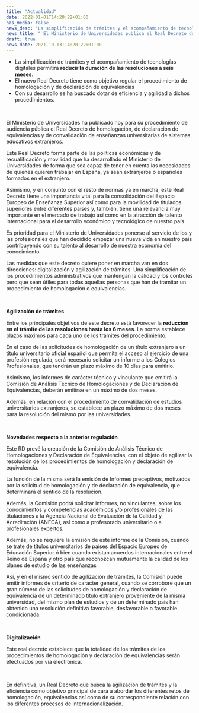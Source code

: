 ```yaml
---
title: "Actualidad"   
date: 2022-01-01T14:20:22+01:00
has_media: false
news_desc: "La simplificación de trámites y el acompañamiento de tecnologías digitales permitirá reducir la duración de las resoluciones a seis meses. El nuevo Real Decreto tiene como objetivo regular el procedimiento de homologación y de declaración de equivalencias Con su desarrollo se ha buscado dotar de eficiencia y agilidad a dichos procedimientos."
news_title: " El Ministerio de Universidades publica el Real Decreto de Homologaciones y Equivalencias en audiencia pública."
draft: true
news_date: 2021-10-13T14:20:22+01:00
---
```

<ul>
<li>La simplificaci&oacute;n de tr&aacute;mites y el acompa&ntilde;amiento de tecnolog&iacute;as digitales permitir&aacute;<span>&nbsp;</span><strong>reducir la duraci&oacute;n de las resoluciones a seis meses.</strong></li>
<li>El nuevo Real Decreto tiene como objetivo regular el procedimiento de homologaci&oacute;n y de declaraci&oacute;n de equivalencias</li>
<li>Con su desarrollo se ha buscado dotar de eficiencia y agilidad a dichos procedimientos.</li>
</ul>
<p>&nbsp;</p>
<p>El Ministerio de Universidades ha publicado hoy para su procedimiento de audiencia p&uacute;blica el Real Decreto de homologaci&oacute;n, de declaraci&oacute;n de equivalencias y de convalidaci&oacute;n de ense&ntilde;anzas universitarias de sistemas educativos extranjeros.</p>
<p>Este Real Decreto forma parte de las pol&iacute;ticas econ&oacute;micas y de recualificaci&oacute;n y movilidad que ha desarrollado el Ministerio de Universidades de forma que sea capaz de tener en cuenta las necesidades de quienes quieren trabajar en Espa&ntilde;a, ya sean extranjeros o espa&ntilde;oles formados en el extranjero.</p>
<p>Asimismo, y en conjunto con el resto de normas ya en marcha, este Real Decreto tiene una importancia vital para la consolidaci&oacute;n del Espacio Europeo de Ense&ntilde;anza Superior as&iacute; como para la movilidad de titulados superiores entre diferentes pa&iacute;ses y, tambi&eacute;n, tiene una relevancia muy importante en el mercado de trabajo as&iacute; como en la atracci&oacute;n de talento internacional para el desarrollo econ&oacute;mico y tecnol&oacute;gico de nuestro pa&iacute;s.</p>
<p>Es prioridad para el Ministerio de Universidades ponerse al servicio de los y las profesionales que han decidido empezar una nueva vida en nuestro pa&iacute;s contribuyendo con su talento al desarrollo de nuestra econom&iacute;a del conocimiento.</p>
<p>Las medidas que este decreto quiere poner en marcha van en dos direcciones: digitalizaci&oacute;n y agilizaci&oacute;n de tr&aacute;mites. Una simplificaci&oacute;n de los procedimientos administrativos que mantengan la calidad y los controles pero que sean &uacute;tiles para todas aquellas personas que han de tramitar un procedimiento de homologaci&oacute;n o equivalencias.</p>
<p>&nbsp;</p>
<p><strong>Agilizaci&oacute;n de tr&aacute;mites</strong></p>
<p>Entre los principales objetivos de este decreto est&aacute; favorecer la<span>&nbsp;</span><strong>reducci&oacute;n en el tr&aacute;mite de las resoluciones hasta los 6 meses</strong>. La norma establece plazos m&aacute;ximos para cada uno de los tr&aacute;mites del procedimiento.</p>
<p>En el caso de las solicitudes de homologaci&oacute;n de un t&iacute;tulo extranjero a un t&iacute;tulo universitario oficial espa&ntilde;ol que permita el acceso al ejercicio de una profesi&oacute;n regulada, ser&aacute; necesario solicitar un informe a los Colegios Profesionales, que tendr&aacute;n un plazo m&aacute;ximo de 10 d&iacute;as para emitirlo.</p>
<p>Asimismo, los informes de car&aacute;cter t&eacute;cnico y vinculante que emitir&aacute; la Comisi&oacute;n de An&aacute;lisis T&eacute;cnico de Homologaciones y de Declaraci&oacute;n de Equivalencias, deber&aacute;n emitirse en un m&aacute;ximo de dos meses.</p>
<p>Adem&aacute;s, en relaci&oacute;n con el procedimiento de convalidaci&oacute;n de estudios universitarios extranjeros, se establece un plazo m&aacute;ximo de dos meses para la resoluci&oacute;n del mismo por las universidades.</p>
<p><strong>&nbsp;</strong></p>
<p><strong>Novedades respecto a la anterior regulaci&oacute;n</strong></p>
<p>Este RD prev&eacute; la creaci&oacute;n de la Comisi&oacute;n de An&aacute;lisis T&eacute;cnico de Homologaciones y Declaraci&oacute;n de Equivalencias, con el objeto de agilizar la resoluci&oacute;n de los procedimientos de homologaci&oacute;n y declaraci&oacute;n de equivalencia.</p>
<p>La funci&oacute;n de la misma ser&aacute; la emisi&oacute;n de Informes preceptivos, motivados por la solicitud de homologaci&oacute;n y de declaraci&oacute;n de equivalencia, que determinar&aacute; el sentido de la resoluci&oacute;n.</p>
<p>Adem&aacute;s, la Comisi&oacute;n podr&aacute; solicitar informes, no vinculantes, sobre los conocimientos y competencias acad&eacute;micos y/o profesionales de las titulaciones a la Agencia Nacional de Evaluaci&oacute;n de la Calidad y Acreditaci&oacute;n (ANECA), as&iacute; como a profesorado universitario o a profesionales expertos.</p>
<p>Adem&aacute;s, no se requiere la emisi&oacute;n de este informe de la Comisi&oacute;n, cuando se trate de t&iacute;tulos universitarios de pa&iacute;ses del Espacio Europeo de Educaci&oacute;n Superior &oacute; bien cuando existan acuerdos internacionales entre el Reino de Espa&ntilde;a y otro pa&iacute;s que reconozcan mutuamente la calidad de los planes de estudio de las ense&ntilde;anzas</p>
<p>As&iacute;, y en el mismo sentido de agilizaci&oacute;n de tr&aacute;mites, la Comisi&oacute;n puede emitir informes de criterio de car&aacute;cter general, cuando se corrobore que un gran n&uacute;mero de las solicitudes de homologaci&oacute;n y declaraci&oacute;n de equivalencia de un determinado t&iacute;tulo extranjero proveniente de la misma universidad, del mismo plan de estudios y de un determinado pa&iacute;s han obtenido una resoluci&oacute;n definitiva favorable, desfavorable o favorable condicionada.</p>
<p>&nbsp;</p>
<p><strong>Digitalizaci&oacute;n</strong></p>
<p>Este real decreto establece que la totalidad de los tr&aacute;mites de los procedimientos de homologaci&oacute;n y declaraci&oacute;n de equivalencias ser&aacute;n efectuados por v&iacute;a electr&oacute;nica.</p>
<p>&nbsp;</p>
<p>En definitiva, un Real Decreto que busca la agilizaci&oacute;n de tr&aacute;mites y la eficiencia como objetivo principal de cara a abordar los diferentes retos de homologaci&oacute;n, equivalencias as&iacute; como de su correspondiente relaci&oacute;n con los diferentes procesos de internacionalizaci&oacute;n.</p>